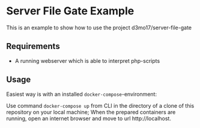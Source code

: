 # Server File Gate Example

This is an example to show how to use the project d3mo17/server-file-gate

## Requirements

- A running webserver which is able to interpret php-scripts

## Usage

Easiest way is with an installed `docker-compose`-environment:

Use command `docker-compose up` from CLI in the directory of a clone of
this repository on your local machine; When the prepared containers are
running, open an internet browser and move to url http://localhost.

